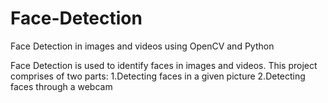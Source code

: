# Face-Detection
Face Detection in images and videos using OpenCV and Python

Face Detection is used to identify faces in images and videos.
This project comprises of two parts:
1.Detecting faces in a given picture
2.Detecting faces through a webcam
